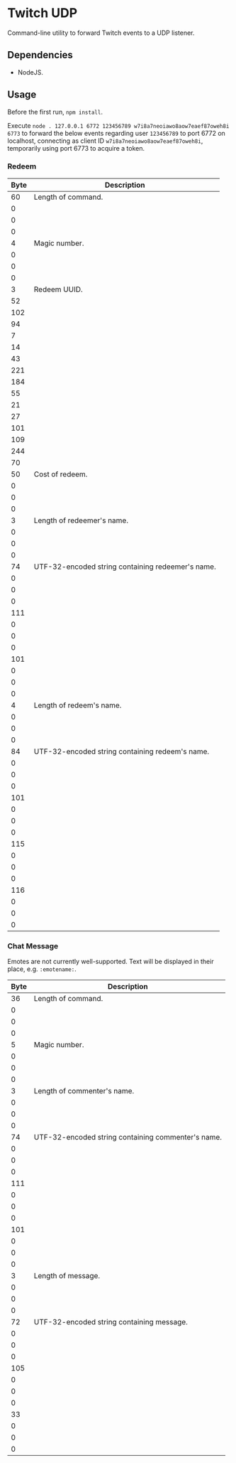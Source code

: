 # Twitch UDP

Command-line utility to forward Twitch events to a UDP listener.

## Dependencies

- NodeJS.

## Usage

Before the first run, `npm install`.

Execute `node . 127.0.0.1 6772 123456789 w7i8a7neoiawo8aow7eaef87oweh8i 6773` to
forward the below events regarding user `123456789` to port 6772 on localhost,
connecting as client ID `w7i8a7neoiawo8aow7eaef87oweh8i`, temporarily using port
6773 to acquire a token.

### Redeem

| Byte | Description                                       |
| ---- | ------------------------------------------------- |
| 60   | Length of command.                                |
| 0    |                                                   |
| 0    |                                                   |
| 0    |                                                   |
| 4    | Magic number.                                     |
| 0    |                                                   |
| 0    |                                                   |
| 0    |                                                   |
| 3    | Redeem UUID.                                      |
| 52   |                                                   |
| 102  |                                                   |
| 94   |                                                   |
| 7    |                                                   |
| 14   |                                                   |
| 43   |                                                   |
| 221  |                                                   |
| 184  |                                                   |
| 55   |                                                   |
| 21   |                                                   |
| 27   |                                                   |
| 101  |                                                   |
| 109  |                                                   |
| 244  |                                                   |
| 70   |                                                   |
| 50   | Cost of redeem.                                   |
| 0    |                                                   |
| 0    |                                                   |
| 0    |                                                   |
| 3    | Length of redeemer's name.                        |
| 0    |                                                   |
| 0    |                                                   |
| 0    |                                                   |
| 74   | UTF-32-encoded string containing redeemer's name. |
| 0    |                                                   |
| 0    |                                                   |
| 0    |                                                   |
| 111  |                                                   |
| 0    |                                                   |
| 0    |                                                   |
| 0    |                                                   |
| 101  |                                                   |
| 0    |                                                   |
| 0    |                                                   |
| 0    |                                                   |
| 4    | Length of redeem's name.                          |
| 0    |                                                   |
| 0    |                                                   |
| 0    |                                                   |
| 84   | UTF-32-encoded string containing redeem's name.   |
| 0    |                                                   |
| 0    |                                                   |
| 0    |                                                   |
| 101  |                                                   |
| 0    |                                                   |
| 0    |                                                   |
| 0    |                                                   |
| 115  |                                                   |
| 0    |                                                   |
| 0    |                                                   |
| 0    |                                                   |
| 116  |                                                   |
| 0    |                                                   |
| 0    |                                                   |
| 0    |                                                   |

### Chat Message

Emotes are not currently well-supported.  Text will be displayed in their place,
e.g. `:emotename:`.

| Byte | Description                                        |
| ---- | -------------------------------------------------- |
| 36   | Length of command.                                 |
| 0    |                                                    |
| 0    |                                                    |
| 0    |                                                    |
| 5    | Magic number.                                      |
| 0    |                                                    |
| 0    |                                                    |
| 0    |                                                    |
| 3    | Length of commenter's name.                        |
| 0    |                                                    |
| 0    |                                                    |
| 0    |                                                    |
| 74   | UTF-32-encoded string containing commenter's name. |
| 0    |                                                    |
| 0    |                                                    |
| 0    |                                                    |
| 111  |                                                    |
| 0    |                                                    |
| 0    |                                                    |
| 0    |                                                    |
| 101  |                                                    |
| 0    |                                                    |
| 0    |                                                    |
| 0    |                                                    |
| 3    | Length of message.                                 |
| 0    |                                                    |
| 0    |                                                    |
| 0    |                                                    |
| 72   | UTF-32-encoded string containing message.          |
| 0    |                                                    |
| 0    |                                                    |
| 0    |                                                    |
| 105  |                                                    |
| 0    |                                                    |
| 0    |                                                    |
| 0    |                                                    |
| 33   |                                                    |
| 0    |                                                    |
| 0    |                                                    |
| 0    |                                                    |
